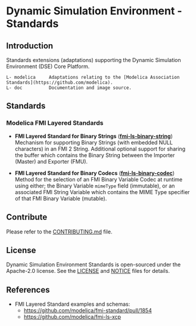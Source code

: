 <!--
Copyright 2023 Robert Bosch GmbH

SPDX-License-Identifier: Apache-2.0
-->

# Dynamic Simulation Environment - Standards


## Introduction

Standards extensions (adaptations) supporting the Dynamic Simulation Environment (DSE) Core Platform.

```
L- modelica     Adaptations relating to the [Modelica Association Standards](https://github.com/modelica).
L- doc          Documentation and image source.
```


## Standards

### Modelica FMI Layered Standards

* **FMI Layered Standard for Binary Strings** (**[fmi-ls-binary-string](modelica/fmi-ls-binary-string/README.md)**)\
  Mechanism for supporting Binary Strings (with embedded NULL characters) in an FMI 2 String. Additional optional support for sharing the buffer which contains the Binary String between the Importer (Master) and Exporter (FMU).

* **FMI Layered Standard for Binary Codecs** (**[fmi-ls-binary-codec](modelica/fmi-ls-binary-codec/README.md)**)\
  Method for the selection of an FMI Binary Variable Codec at runtime using either; the Binary Variable `mimeType` field (immutable), or an associated FMI String Variable which contains the MIME Type specifier of that FMI Binary Variable (mutable).

## Contribute

Please refer to the [CONTRIBUTING.md](./CONTRIBUTING.md) file.



## License

Dynamic Simulation Environment Standards is open-sourced under the Apache-2.0 license.
See the [LICENSE](LICENSE) and [NOTICE](./NOTICE) files for details.



## References

* FMI Layered Standard examples and schemas:
  * https://github.com/modelica/fmi-standard/pull/1854
  * https://github.com/modelica/fmi-ls-xcp
